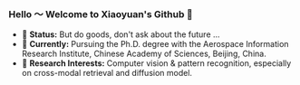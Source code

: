 ### Hello ～ Welcome to Xiaoyuan's Github 👋

- 💬 **Status:** But do goods, don't ask about the future ...
- 🔭 **Currently:** Pursuing the Ph.D. degree with the Aerospace Information Research Institute, Chinese Academy of Sciences, Beijing, China.  
- 🤔 **Research Interests:** Computer vision & pattern recognition, especially on cross-modal retrieval and diffusion model.
